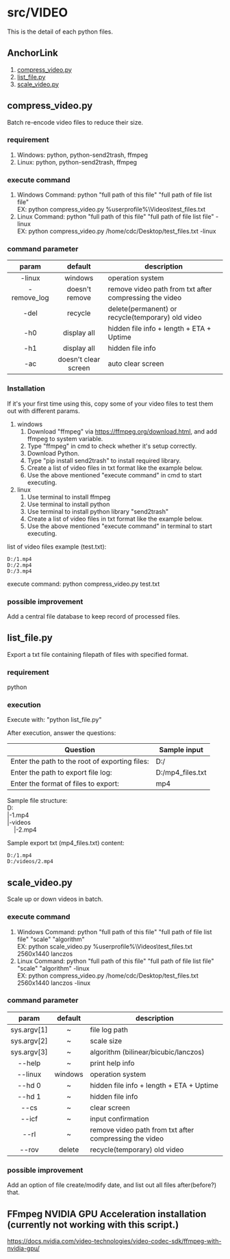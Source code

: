 # src/VIDEO

This is the detail of each python files.

## AnchorLink

1. [compress_video.py](#1)
2. [list_file.py](#2)
3. [scale_video.py](#3)

## <a name="1"></a>compress_video.py

Batch re-encode video files to reduce their size.

### requirement

1. Windows: python, python-send2trash, ffmpeg
2. Linux: python, python-send2trash, ffmpeg

### execute command

1. Windows Command: python "full path of this file" "full path of file list file"<br>
EX: python compress_video.py %userprofile%\Videos\test_files.txt
2. Linux Command: python "full path of this file" "full path of file list file" -linux<br>
EX: python compress_video.py /home/cdc/Desktop/test_files.txt -linux

### command parameter

|    param    |       default        | description                                            |
| :---------: | :------------------: | ------------------------------------------------------ |
|   -linux    |       windows        | operation system                                       |
| -remove_log |    doesn't remove    | remove video path from txt after compressing the video |
|    -del     |       recycle        | delete(permanent) or recycle(temporary) old video      |
|     -h0     |     display all      | hidden file info + length + ETA + Uptime               |
|     -h1     |     display all      | hidden file info                                       |
|     -ac     | doesn't clear screen | auto clear screen                                      |

### Installation

If it's your first time using this, copy some of your video files to test them out with different params.

1. windows
    1. Download "ffmpeg" via <https://ffmpeg.org/download.html>, and add ffmpeg to system variable.
    2. Type "ffmpeg" in cmd to check whether it's setup correctly.
    3. Download Python.
    4. Type "pip install send2trash" to install required library.
    5. Create a list of video files in txt format like the example below.
    6. Use the above mentioned "execute command" in cmd to start executing.
2. linux
    1. Use terminal to install ffmpeg
    2. Use terminal to install python
    3. Use terminal to install python library "send2trash"
    4. Create a list of video files in txt format like the example below.
    5. Use the above mentioned "execute command" in terminal to start executing.

list of video files example (test.txt):

```
D:/1.mp4
D:/2.mp4
D:/3.mp4
```

execute command: python compress_video.py test.txt

### possible improvement

Add a central file database to keep record of processed files.

## <a name="2"></a>list_file.py

Export a txt file containing filepath of files with specified format.

### requirement

python

### execution

Execute with: "python list_file.py"

After execution, answer the questions:

| Question                                       | Sample input     |
| ---------------------------------------------- | ---------------- |
| Enter the path to the root of exporting files: | D:/              |
| Enter the path to export file log:             | D:/mp4_files.txt |
| Enter the format of files to export:           | mp4              |

Sample file structure:<br>
D:<br>
|-1.mp4<br>
|-videos<br>
&nbsp;&nbsp;&nbsp;&nbsp;|-2.mp4<br>

Sample export txt (mp4_files.txt) content:

```
D:/1.mp4
D:/videos/2.mp4
```

## <a name="3"></a>scale_video.py

Scale up or down videos in batch.

### execute command

1. Windows Command: python "full path of this file" "full path of file list file" "scale" "algorithm"<br>
EX: python scale_video.py %userprofile%\Videos\test_files.txt 2560x1440 lanczos
1. Linux Command: python "full path of this file" "full path of file list file" "scale" "algorithm" -linux<br>
EX: python compress_video.py /home/cdc/Desktop/test_files.txt 2560x1440 lanczos -linux

### command parameter

|    param    | default | description                                            |
| :---------: | :-----: | ------------------------------------------------------ |
| sys.argv[1] |    ~    | file log path                                          |
| sys.argv[2] |    ~    | scale size                                             |
| sys.argv[3] |    ~    | algorithm (bilinear/bicubic/lanczos)                   |
|   --help    |    ~    | print help info                                        |
|   --linux   | windows | operation system                                       |
|   --hd 0    |    ~    | hidden file info + length + ETA + Uptime               |
|   --hd 1    |    ~    | hidden file info                                       |
|    --cs     |    ~    | clear screen                                           |
|    --icf    |    ~    | input confirmation                                     |
|    --rl     |    ~    | remove video path from txt after compressing the video |
|    --rov    | delete  | recycle(temporary) old video                           |


### possible improvement

Add an option of file create/modify date, and list out all files after(before?) that.

## FFmpeg NVIDIA GPU Acceleration installation (currently not working with this script.)

<https://docs.nvidia.com/video-technologies/video-codec-sdk/ffmpeg-with-nvidia-gpu/>
